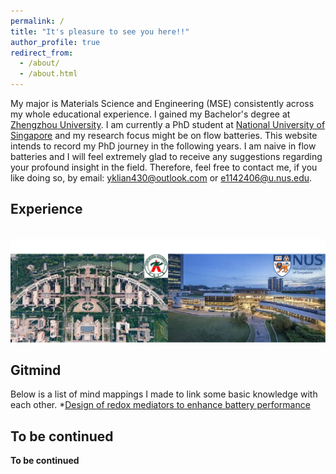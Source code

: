 ```yaml
---
permalink: /
title: "It's pleasure to see you here!!"
author_profile: true
redirect_from: 
  - /about/
  - /about.html
---
```


My major is Materials Science and Engineering (MSE) consistently across my whole educational experience. I gained my Bachelor's degree at [Zhengzhou University](https://www.zzu.edu.cn/). I am currently a PhD student at [National University of Singapore](https://nus.edu.sg/) and my research focus might be on flow batteries. This website intends to record my PhD journey in the following years. I am naive in flow batteries and I will feel extremely glad to receive any suggestions regarding your profound insight in the field. Therefore, feel free to contact me, if you like doing so, by email: yklian430@outlook.com or e1142406@u.nus.edu.

Experience
------
<br/><img src='/images/experience.png'>

Gitmind
------
Below is a list of mind mappings I made to link some basic knowledge with each other.
*[Design of redox mediators to enhance battery performance](https://gitmind.com/app/docs/mr236j1q)

To be continued
------
**To be continued**
